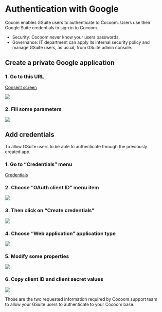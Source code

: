 # Authentication with Google

Cocom enables GSuite users to authenticate to Cocoom.
Users use their Google Suite credentials to sign in to Cocoom.


- Security: Cocoom never know your users passwords.
- Governance: IT department can apply its internal security policy and manage GSuite users, as usual, from GSuite admin console.


## Create a private Google application


### 1. Go to this URL

[Consent screen](https://console.cloud.google.com/apis/credentials/consent)

![](https://paper-attachments.dropbox.com/s_AE14104143D7433E2E244C7611B91F451C0F9B0310EB517144B85400DB79926E_1589188827733_1.+Create+a+Google+app+for+OIDC+sign+in.png)




### 2. Fill some parameters

![](https://paper-attachments.dropbox.com/s_AE14104143D7433E2E244C7611B91F451C0F9B0310EB517144B85400DB79926E_1589189158142_2.+Edit+app+properties.png)



## Add credentials

To allow GSuite users to be able to authenticate through the previously created app.


### 1. Go to “Credentials” menu

[Credentials](https://console.cloud.google.com/apis/credentials)


### 2. Choose “OAuth client ID” menu item

![](https://paper-attachments.dropbox.com/s_11AA96D8CB224F869E7EE44FA606AA34A1ADA10180586DD3C878B0566AC38DDC_1589191105615_3.1.+Create+a+google+app.png)



### 3. Then click on “Create credentials”

![](https://paper-attachments.dropbox.com/s_AE14104143D7433E2E244C7611B91F451C0F9B0310EB517144B85400DB79926E_1589189806934_3.+Add+client+ID.png)



### 4. Choose “Web application” application type

![](https://paper-attachments.dropbox.com/s_AE14104143D7433E2E244C7611B91F451C0F9B0310EB517144B85400DB79926E_1589190008309_4.+Choose+to+create+webapp+client+ID.png)



### 5. Modify some properties

![](https://paper-attachments.dropbox.com/s_AE14104143D7433E2E244C7611B91F451C0F9B0310EB517144B85400DB79926E_1589190073303_5.+Configure+the+client+ID.png)



### 6. Copy client ID and client secret values

![](https://paper-attachments.dropbox.com/s_AE14104143D7433E2E244C7611B91F451C0F9B0310EB517144B85400DB79926E_1589190115278_6.+Copy+client+ID++client+secret.png)


Those are the two requested information required by Cocoom support team to allow your GSuite users to authenticate to your  Cocoom base.

